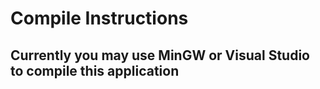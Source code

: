 # Compile Instructions
## Currently you may use MinGW or Visual Studio to compile this application

